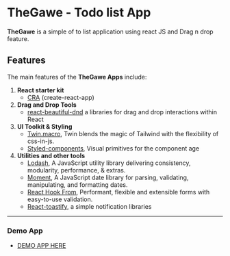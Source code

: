 # TheGawe - Todo list App
**TheGawe** is a simple of to list application using react JS and Drag n drop feature.

## Features
The main features of the **TheGawe Apps** include:

1. **React starter kit**
	 - [CRA](https://create-react-app.dev/ "https://create-react-app.dev/") (create-react-app)
2. **Drag and Drop Tools**
	-   [react-beautiful-dnd](https://github.com/atlassian/react-beautiful-dnd "https://github.com/atlassian/react-beautiful-dnd") a libraries for drag and drop interactions within React
3. **UI Toolkit & Styling**
	- [Twin.macro](https://github.com/ben-rogerson/twin.macro "https://github.com/ben-rogerson/twin.macro"), Twin blends the magic of Tailwind with the flexibility of css-in-js.
	- [Styled-components](https://styled-components.com/ "https://styled-components.com/"), Visual primitives for the component age
4. **Utilities and other tools**
	- [Lodash](https://lodash.com/ "https://lodash.com/"), A JavaScript utility library delivering consistency, modularity, performance, & extras.
	- [Moment](https://momentjs.com/docs/ "https://momentjs.com/docs/"), A JavaScript date library for parsing, validating, manipulating, and formatting dates.
	- [React Hook From](https://react-hook-form.com/ "https://react-hook-form.com/"), Performant, flexible and extensible forms with easy-to-use validation.
	- [React-toastify](https://fkhadra.github.io/react-toastify/introduction "https://fkhadra.github.io/react-toastify/introduction"), a simple notification libraries

---

### Demo App
- [DEMO APP HERE](https://the-gawe.netlify.app/ "https://the-gawe.netlify.app/")
